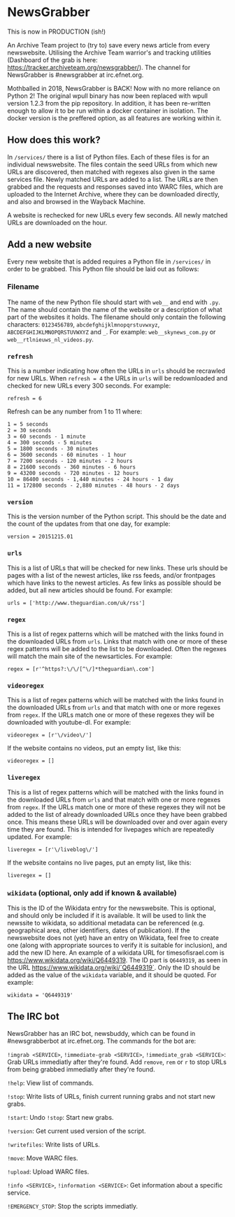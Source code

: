 # NewsGrabber

This is now in PRODUCTION (ish!)

An Archive Team project to (try to) save every news article from every newswebsite. Utilising the Archive Team warrior's and tracking utilities (Dashboard of the grab is here: https://tracker.archiveteam.org/newsgrabber/). The channel for NewsGrabber is #newsgrabber at irc.efnet.org.

Mothballed in 2018, NewsGrabber is BACK! Now with no more reliance on Python 2! The original wpull binary has now been replaced with wpull version 1.2.3 from the pip repository. In addition, it has been re-written enough to allow it to be run within a docker container in isolation. The docker version is the preffered option, as all features are working within it.

How does this work?
-------------------
In `/services/` there is a list of Python files. Each of these files is for an individual newswebsite. The files contain the seed URLs from which new URLs are discovered, then matched with regexes also given in the same services file. Newly matched URLs are added to a list. The URLs are then grabbed and the requests and responses saved into WARC files, which are uploaded to the Internet Archive, where they can be downloaded directly, and also and browsed in the Wayback Machine.

A website is rechecked for new URLs every few seconds. All newly matched URLs are downloaded on the hour.

Add a new website
------------------
Every new website that is added requires a Python file in `/services/` in order to be grabbed. This Python file should be laid out as follows:
### Filename
The name of the new Python file should start with `web__` and end with `.py`. The name should contain the name of the website or a description of what part of the websites it holds. The filename should only contain the following characters: `0123456789`, `abcdefghijklmnopqrstuvwxyz`, `ABCDEFGHIJKLMNOPQRSTUVWXYZ` and `_`. For example: `web__skynews_com.py` or `web__rtlnieuws_nl_videos.py`.

### `refresh`
This is a number indicating how often the URLs in `urls` should be recrawled for new URLs. When `refresh = 4` the URLs in `urls` will be redownloaded and checked for new URLs every 300 seconds. For example:
```
refresh = 6
```
Refresh can be any number from 1 to 11 where:
```
1 = 5 seconds
2 = 30 seconds
3 = 60 seconds - 1 minute
4 = 300 seconds - 5 minutes
5 = 1800 seconds - 30 minutes
6 = 3600 seconds - 60 minutes - 1 hour
7 = 7200 seconds - 120 minutes - 2 hours
8 = 21600 seconds - 360 minutes - 6 hours
9 = 43200 seconds - 720 minutes - 12 hours
10 = 86400 seconds - 1,440 minutes - 24 hours - 1 day
11 = 172800 seconds - 2,880 minutes - 48 hours - 2 days
```
### `version`
This is the version number of the Python script. This should be the date and the count of the updates from that one day, for example:
```
version = 20151215.01
```
### `urls`
This is a list of URLs that will be checked for new links. These urls should be pages with a list of the newest articles, like rss feeds, and/or frontpages which have links to the newest articles. As few links as possible should be added, but all new articles should be found. For example:
```
urls = ['http://www.theguardian.com/uk/rss']
```
### `regex`
This is a list of regex patterns which will be matched with the links found in the downloaded URLs from `urls`. Links that match with one or more of these regex patterns will be added to the list to be downloaded. Often the regexes will match the main site of the newsarticles. For example:
```
regex = [r'^https?:\/\/[^\/]*theguardian\.com']
```
### `videoregex`
This is a list of regex patterns which will be matched with the links found in the downloaded URLs from `urls` and that match with one or more regexes from `regex`. If the URLs match one or more of these regexes they will be downloaded with youtube-dl. For example:
```
videoregex = [r'\/video\/']
```
If the website contains no videos, put an empty list, like this:
```
videoregex = []
```
### `liveregex`
This is a list of regex patterns which will be matched with the links found in the downloaded URLs from `urls` and that match with one or more regexes from `regex`. If the URLs match one or more of these regexes they will not be added to the list of already downloaded URLs once they have been grabbed once. This means these URLs will be downloaded over and over again every time they are found. This is intended for livepages which are repeatedly updated. For example:
```
liveregex = [r'\/liveblog\/']
```
If the website contains no live pages, put an empty list, like this:
```
liveregex = []
```
### `wikidata` (optional, only add if known & available)
This is the ID of the Wikidata entry for the newswebsite. This is optional, and should only be included if it is available. It will be used to link the newssite to wikidata, so additional metadata can be referenced (e.g. geographical area, other identifiers, dates of publication). If the newswebsite does not (yet) have an entry on Wikidata, feel free to create one (along with appropriate sources to verify it is suitable for inclusion), and add the new ID here. An example of a wikidata URL for timesofisrael.com is https://www.wikidata.org/wiki/Q6449319. The ID part is `Q6449319`, as seen in the URL https://www.wikidata.org/wiki/`Q6449319`. Only the ID should be added as the value of the `wikidata` variable, and it should be quoted. For example:
```
wikidata = 'Q6449319'
```
The IRC bot
-----------
NewsGrabber has an IRC bot, newsbuddy, which can be found in #newsgrabberbot at irc.efnet.org. The commands for the bot are:

`!imgrab <SERVICE>`, `!immediate-grab <SERVICE>`, `!immediate_grab <SERVICE>`: Grab URLs immediatly after they're found. Add `remove`, `rem` or `r` to stop URLs from being grabbed immediatly after they're found.

`!help`: View list of commands.

`!stop`: Write lists of URLs, finish current running grabs and not start new grabs.

`!start`: Undo `!stop`: Start new grabs.

`!version`: Get current used version of the script.

`!writefiles`: Write lists of URLs.

`!move`: Move WARC files.

`!upload`: Upload WARC files.

`!info <SERVICE>`, `!information <SERVICE>`: Get information about a specific service.

`!EMERGENCY_STOP`: Stop the scripts immediatly.
